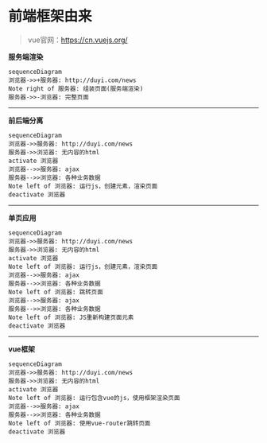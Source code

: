 # 前端框架由来

> vue官网：https://cn.vuejs.org/

**服务端渲染**

```mermaid
sequenceDiagram
浏览器->>+服务器: http://duyi.com/news
Note right of 服务器: 组装页面(服务端渲染)
服务器->>-浏览器: 完整页面
```

------

**前后端分离**

```mermaid
sequenceDiagram
浏览器->>服务器: http://duyi.com/news
服务器->>浏览器: 无内容的html
activate 浏览器
浏览器-->>服务器: ajax
服务器-->>浏览器: 各种业务数据
Note left of 浏览器: 运行js，创建元素，渲染页面
deactivate 浏览器
```

---------

**单页应用**

```mermaid
sequenceDiagram
浏览器->>服务器: http://duyi.com/news
服务器->>浏览器: 无内容的html
activate 浏览器
Note left of 浏览器: 运行js，创建元素，渲染页面
浏览器-->>服务器: ajax
服务器-->>浏览器: 各种业务数据
Note left of 浏览器: 跳转页面
浏览器-->>服务器: ajax
服务器-->>浏览器: 各种业务数据
Note left of 浏览器: JS重新构建页面元素
deactivate 浏览器
```

---------

**vue框架**

```mermaid
sequenceDiagram
浏览器->>服务器: http://duyi.com/news
服务器->>浏览器: 无内容的html
activate 浏览器
Note left of 浏览器: 运行包含vue的js，使用框架渲染页面
浏览器-->>服务器: ajax
服务器-->>浏览器: 各种业务数据
Note left of 浏览器: 使用vue-router跳转页面
deactivate 浏览器
```



